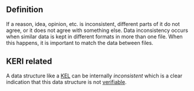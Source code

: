 ## Definition
If a reason, idea, opinion, etc. is inconsistent, different parts of it do not agree, or it does not agree with something else. Data inconsistency occurs when similar data is kept in different formats in more than one file. When this happens, it is important to match the data between files.

## KERI related
A data structure like a [KEL](key-event-log) can be internally _inconsistent_ which is a clear indication that this data structure is not [verifiable](verifiable).